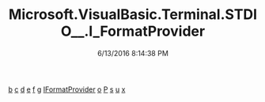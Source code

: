 ﻿---
title: Microsoft.VisualBasic.Terminal.STDIO__.I_FormatProvider
date: 6/13/2016 8:14:38 PM
---

[b](T-Microsoft.VisualBasic.Terminal.STDIO__.I_FormatProvider.b.html)
[c](T-Microsoft.VisualBasic.Terminal.STDIO__.I_FormatProvider.c.html)
[d](T-Microsoft.VisualBasic.Terminal.STDIO__.I_FormatProvider.d.html)
[e](T-Microsoft.VisualBasic.Terminal.STDIO__.I_FormatProvider.e.html)
[f](T-Microsoft.VisualBasic.Terminal.STDIO__.I_FormatProvider.f.html)
[g](T-Microsoft.VisualBasic.Terminal.STDIO__.I_FormatProvider.g.html)
[IFormatProvider](T-Microsoft.VisualBasic.Terminal.STDIO__.I_FormatProvider.IFormatProvider.html)
[o](T-Microsoft.VisualBasic.Terminal.STDIO__.I_FormatProvider.o.html)
[P](T-Microsoft.VisualBasic.Terminal.STDIO__.I_FormatProvider.P.html)
[s](T-Microsoft.VisualBasic.Terminal.STDIO__.I_FormatProvider.s.html)
[u](T-Microsoft.VisualBasic.Terminal.STDIO__.I_FormatProvider.u.html)
[x](T-Microsoft.VisualBasic.Terminal.STDIO__.I_FormatProvider.x.html)
